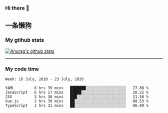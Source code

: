 ### Hi there 👋

## 一条懒狗
<!--
**kiss-me-quickly/kiss-me-quickly** is a ✨ _special_ ✨ repository because its `README.md` (this file) appears on your GitHub profile.

Here are some ideas to get you started:

- 🔭 I’m currently working on ...
- 🌱 I’m currently learning ...
- 👯 I’m looking to collaborate on ...
- 🤔 I’m looking for help with ...
- 💬 Ask me about ...
- 📫 How to reach me: ...
- 😄 Pronouns: ...
- ⚡ Fun fact: ...
-->


### My gtihub stats

[![Anurag's github stats](https://github-readme-stats.vercel.app/api?username=kiss-me-quickly)](https://github.com/anuraghazra/github-readme-stats)

***

### My code time

<!--START_SECTION:waka-->
```text
Week: 16 July, 2020 - 23 July, 2020

YAML         8 hrs 39 mins   ███████░░░░░░░░░░░░░░░░░░   27.86 % 
JavaScript   6 hrs 17 mins   █████░░░░░░░░░░░░░░░░░░░░   20.22 % 
JSX          3 hrs 36 mins   ███░░░░░░░░░░░░░░░░░░░░░░   11.58 % 
Vue.js       2 hrs 39 mins   ██░░░░░░░░░░░░░░░░░░░░░░░   08.53 % 
TypeScript   2 hrs 31 mins   ██░░░░░░░░░░░░░░░░░░░░░░░   08.09 %
```
<!--END_SECTION:waka-->
